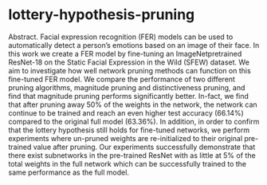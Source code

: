 # lottery-hypothesis-pruning

Abstract. Facial expression recognition (FER) models can be used to
automatically detect a person’s emotions based on an image of their
face. In this work we create a FER model by fine-tuning an ImageNetpretrained ResNet-18 on the Static Facial Expression in the Wild (SFEW)
dataset. We aim to investigate how well network pruning methods can
function on this fine-tuned FER model. We compare the performance of
two different pruning algorithms, magnitude pruning and distinctiveness
pruning, and find that magnitude pruning performs significantly better.
In-fact, we find that after pruning away 50% of the weights in the
network, the network can continue to be trained and reach an even higher
test accuracy (66.14%) compared to the original full model (63.36%). In
addition, in order to confirm that the lottery hypothesis still holds for
fine-tuned networks, we perform experiments where un-pruned weights
are re-initialized to their original pre-trained value after pruning. Our
experiments successfully demonstrate that there exist subnetworks in
the pre-trained ResNet with as little at 5% of the total weights in the
full network which can be successfully trained to the same performance
as the full model.
